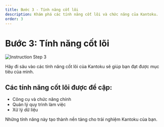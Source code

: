 ```yaml
---
title: Bước 3 - Tính năng cốt lõi
description: Khám phá các tính năng cốt lõi và chức năng của Kantoku.
order: 3
---
```


# Bước 3: Tính năng cốt lõi

![Instruction Step 3](/figma-designs/instruction-3.png)

Hãy đi sâu vào các tính năng cốt lõi của Kantoku sẽ giúp bạn đạt được mục tiêu của mình.

## Các tính năng cốt lõi được đề cập:
- Công cụ và chức năng chính
- Quản lý quy trình làm việc
- Xử lý dữ liệu

Những tính năng này tạo thành nền tảng cho trải nghiệm Kantoku của bạn.
